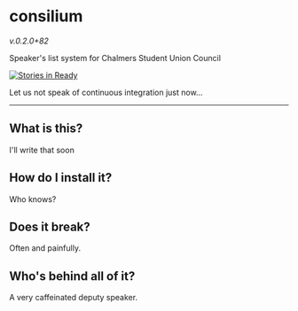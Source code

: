 # consilium
_v.0.2.0+82_

Speaker's list system for Chalmers Student Union Council

[![Stories in Ready](https://badge.waffle.io/DrSLDR/consilium.svg?label=ready&title=Ready)](http://waffle.io/DrSLDR/consilium)

Let us not speak of continuous integration just now...

---

## What is this?

I'll write that soon

## How do I install it?

Who knows?

## Does it break?

Often and painfully.

## Who's behind all of it?

A very caffeinated deputy speaker.
